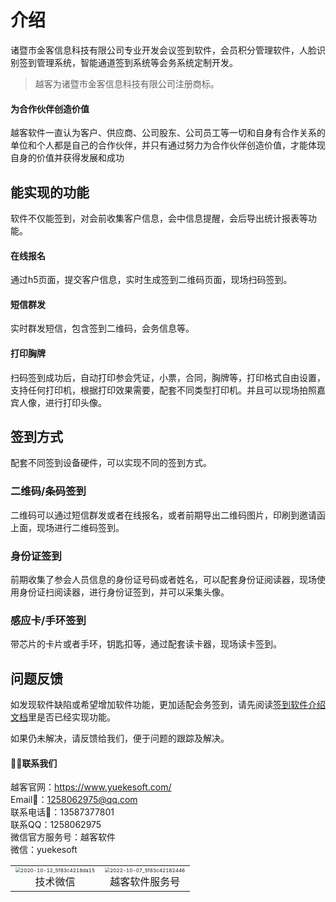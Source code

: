# 介绍

诸暨市金客信息科技有限公司专业开发会议签到软件，会员积分管理软件，人脸识别签到管理系统，智能通道签到系统等会务系统定制开发。

> 越客为诸暨市金客信息科技有限公司注册商标。

#### 为合作伙伴创造价值

越客软件一直认为客户、供应商、公司股东、公司员工等一切和自身有合作关系的单位和个人都是自己的合作伙伴，并只有通过努力为合作伙伴创造价值，才能体现自身的价值并获得发展和成功


## 能实现的功能

软件不仅能签到，对会前收集客户信息，会中信息提醒，会后导出统计报表等功能。

#### 在线报名

通过h5页面，提交客户信息，实时生成签到二维码页面，现场扫码签到。

#### 短信群发

实时群发短信，包含签到二维码，会务信息等。

#### 打印胸牌

扫码签到成功后，自动打印参会凭证，小票，合同，胸牌等，打印格式自由设置，支持任何打印机，根据打印效果需要，配套不同类型打印机。并且可以现场拍照嘉宾人像，进行打印头像。



## 签到方式

配套不同签到设备硬件，可以实现不同的签到方式。

### 二维码/条码签到

二维码可以通过短信群发或者在线报名，或者前期导出二维码图片，印刷到邀请函上面，现场进行二维码签到。

### 身份证签到

前期收集了参会人员信息的身份证号码或者姓名，可以配套身份证阅读器，现场使用身份证扫阅读器，进行身份证签到，并可以采集头像。

### 感应卡/手环签到

带芯片的卡片或者手环，钥匙扣等，通过配套读卡器，现场读卡签到。



## 问题反馈

如发现软件缺陷或希望增加软件功能，更加适配会务签到，请先阅读[签到软件介绍文档](http://yksigndocs.yuekesoft.com/)里是否已经实现功能。

如果仍未解决，请反馈给我们，便于问题的跟踪及解决。

#### :frowning_man:联系我们

越客官网：https://www.yuekesoft.com/<br>
Email:email:：1258062975@qq.com<br>
联系电话:iphone:：13587377801<br>
联系QQ：1258062975<br>
微信官方服务号：越客软件<br>
微信：yuekesoft

<!--图片并排 -->
<style>
td, th {
   border: none!important;
}
</style>
<div><table frame=void>	<!--用了<div>进行封装-->
	<tr>
        <td><div><center>	<!--每个格子内是图片加标题-->
        	<img src="https://vuepressdocs.oss-cn-hangzhou.aliyuncs.com/docsimages/202209201133633.jpg"
                 alt="2020-10-12_5f83c4218da15"
                 style="zoom:50%;"/>	<!--高度设置-->
        	<br>	<!--换行-->
        	技术微信	<!--标题1-->
        </center></div></td>    
     	<td><div><center>	<!--第二张图片-->
    		<img src="https://vuepressdocs.oss-cn-hangzhou.aliyuncs.com/docsimages/202210071422446.jpg"
                 alt="2022-10-07_5f83c42182446"
                 style="zoom:50%;"/>	
    		<br>
    		越客软件服务号
        </center></div></td>
	</tr>
</table></div>
